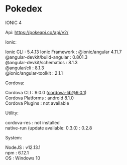 # Pokedex
IONIC 4

Api: https://pokeapi.co/api/v2/

Ionic:                                                               
                                                                     
   Ionic CLI                     : 5.4.13
   Ionic Framework               : @ionic/angular 4.11.7             
   @angular-devkit/build-angular : 0.801.3                           
   @angular-devkit/schematics    : 8.1.3                             
   @angular/cli                  : 8.1.3                             
   @ionic/angular-toolkit        : 2.1.1                             
                                                                     
Cordova:                                                             
                                                                     
   Cordova CLI       : 9.0.0 (cordova-lib@9.0.1)                     
   Cordova Platforms : android 8.1.0                                 
   Cordova Plugins   : not available                                 
                                                                     
Utility:                                                             
                                                                     
   cordova-res                          : not installed              
   native-run (update available: 0.3.0) : 0.2.8                      
                                                                     
System:                                                              
                                                                     
   NodeJS : v12.13.1               
   npm    : 6.12.1                                                   
   OS     : Windows 10                                               
